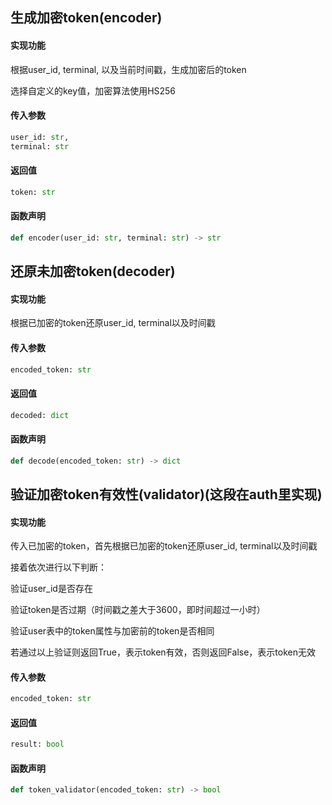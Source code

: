 ## 生成加密token(encoder)

#### 实现功能

根据user_id, terminal, 以及当前时间戳，生成加密后的token

选择自定义的key值，加密算法使用HS256
#### 传入参数

```python
user_id: str,
terminal: str
```

#### 返回值

```python
token: str
```

#### 函数声明

```python
def encoder(user_id: str, terminal: str) -> str
```

## 还原未加密token(decoder)

#### 实现功能

根据已加密的token还原user_id, terminal以及时间戳

#### 传入参数

```python
encoded_token: str
```

#### 返回值

```python
decoded: dict
```

#### 函数声明

```python
def decode(encoded_token: str) -> dict
```

## 验证加密token有效性(validator)(这段在auth里实现)

#### 实现功能

传入已加密的token，首先根据已加密的token还原user_id, terminal以及时间戳

接着依次进行以下判断：

验证user_id是否存在

验证token是否过期（时间戳之差大于3600，即时间超过一小时）

验证user表中的token属性与加密前的token是否相同

若通过以上验证则返回True，表示token有效，否则返回False，表示token无效

#### 传入参数

```python
encoded_token: str
```

#### 返回值

```python
result: bool
```

#### 函数声明

```python
def token_validator(encoded_token: str) -> bool
```

